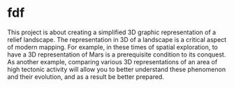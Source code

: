 # fdf
 This project is about creating a simplified 3D graphic representation of a relief landscape. The representation in 3D of a landscape is a critical aspect of modern mapping. For example, in these times of spatial exploration, to have a 3D representation of Mars is a prerequisite condition to its conquest. As another example, comparing various 3D representations of an area of high tectonic activity will allow you to better understand these phenomenon and their evolution, and as a result be better prepared.
